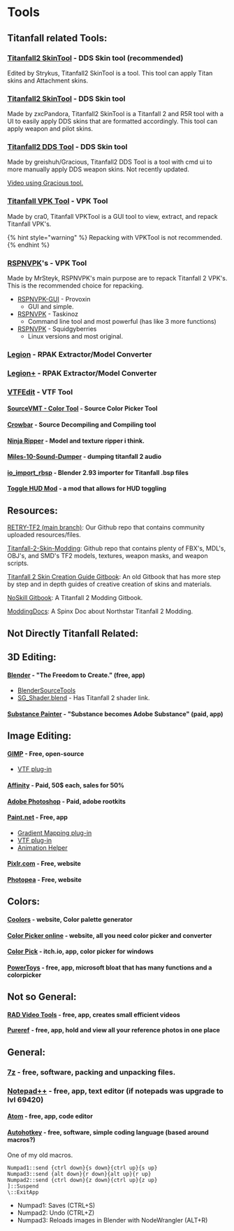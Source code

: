 # Tools

## Titanfall related Tools:

### [Titanfall2 SkinTool](https://github.com/Strykus/Titanfall2-SkinTool) - DDS Skin tool (recommended)

Edited by Strykus, Titanfall2 SkinTool is a tool. This tool can apply Titan skins and Attachment skins.

### [Titanfall2 SkinTool](https://github.com/zxcPandora/Titanfall2-SkinTool) - DDS Skin tool

Made by zxcPandora, Titanfall2 SkinTool is a Titanfall 2 and R5R tool with a UI to easily apply DDS skins that are formatted accordingly. This tool can apply weapon and pilot skins.

### [Titanfall2 DDS Tool](https://github.com/greishuhs/Titanfall2-DDS-Tool) - DDS Skin tool

Made by greishuh/Gracious, Titanfall2 DDS Tool is a tool with cmd ui to more manually apply DDS weapon skins. Not recently updated.

[Video using Gracious tool.](https://youtu.be/1\_nSqO\_q3oA)

### [Titanfall VPK Tool](https://github.com/Wanty5883/Titanfall2/blob/master/tools/Titanfall\_VPKTool3.4\_Portable.zip) - VPK Tool

Made by cra0, Titanfall VPKTool is a GUI tool to view, extract, and repack Titanfall VPK's.

{% hint style="warning" %}
Repacking with VPKTool is not recommended.
{% endhint %}

### [RSPNVPK](https://retryy.gitbook.io/tf2/wiki/page-3)'s - VPK Tool

Made by MrSteyk, RSPNVPK's main purpose are to repack Titanfall 2 VPK's. This is the recommended choice for repacking.&#x20;

* [RSPNVPK-GUI](https://github.com/Provoxin/RSPNVPK-GUI) - Provoxin
  * GUI and simple.
* [RSPNVPK](https://github.com/taskinoz/RSPNVPK) - Taskinoz
  * Command line tool and most powerful (has like 3 more functions)
* [RSPNVPK](https://github.com/squidgyberries/RSPNVPK) - Squidgyberries
  * Linux versions and most original.&#x20;

### [Legion](https://wiki.modme.co/wiki/apps/Legion.html) - RPAK Extractor/Model Converter

### [Legion+](https://github.com/r-ex/LegionPlus) - RPAK Extractor/Model Converter

### [VTFEdit](https://github.com/Wanty5883/Titanfall2/blob/master/tools/vtfedit133.zip) - VTF Tool

#### [SourceVMT - Color Tool](https://dev.cra0kalo.com/?p=155) - Source Color Picker Tool

#### [Crowbar](https://steamcommunity.com/groups/CrowbarTool) - Source Decompiling and Compiling tool

#### [Ninja Ripper](https://cgig.ru/ninjaripper/) - Model and texture ripper i think.

#### [Miles-10-Sound-Dumper](https://github.com/LyxicaArchive/Miles-10-Sound-Dumper) - dumping titanfall 2 audio

#### [io\_import\_rbsp](https://github.com/snake-biscuits/io\_import\_rbsp) - Blender 2.93 importer for Titanfall .bsp files

#### [Toggle HUD Mod](https://www.moddb.com/games/titanfall-2/downloads/toggle-hud5) - a mod that allows for HUD toggling

## Resources:

[RETRY-TF2 (main branch)](https://github.com/SenorGeese/RETRY-TF2/tree/main): Our Github repo that contains community uploaded resources/files.

[Titanfall-2-Skin-Modding](https://github.com/BigSpice/TitanFall\_2\_Weapon\_Skin\_Modding): Github repo that contains plenty of FBX's, MDL's, OBJ's, and SMD's TF2 models, textures, weapon masks, and weapon scripts.

[Titanfall 2 Skin Creation Guide Gitbook](https://titanfall-skin-group.gitbook.io/titanfall-2-skin-creation/): An old Gitbook that has more step by step and in depth guides of creative creation of skins and materials.

[NoSkill Gitbook](https://noskill.gitbook.io/titanfall2/): A Titanfall 2 Modding Gitbook.

[ModdingDocs](https://r2northstar.readthedocs.io/en/latest/): A Spinx Doc about Northstar Titanfall 2 Modding.

## Not Directly Titanfall Related:

## 3D Editing:

#### [Blender](https://www.blender.org/) -  "The Freedom to Create." (free, app)

* [BlenderSourceTools](https://steamreview.org/BlenderSourceTools/)
* [SG\_Shader.blend](https://github.com/Wanty5883/Titanfall2/blob/master/tools/SG\_Shader.blend) - Has Titanfall 2 shader link.

#### [Substance Painter](https://www.substance3d.com/) - "Substance becomes Adobe Substance" (paid, app)



## Image Editing:

#### [GIMP](https://www.gimp.org/) - Free, open-source

* [VTF plug-in](https://www.tophattwaffle.com/downloads/gimp-vtf-plugin/)

#### [Affinity](https://affinity.serif.com/en-us/) -  Paid, 50$ each, sales for 50%

#### [**Adobe Photoshop**](https://www.adobe.com/products/photoshop.html) **- Paid, adobe rootkits**

#### [Paint.net](https://www.getpaint.net/) - Free, app

* [Gradient Mapping plug-in](https://forums.getpaint.net/topic/6265-gradient-mapping/)
* [VTF plug-in](https://github.com/Wanty5883/Titanfall2/blob/master/tools/pdnvtfplugin111.zip)
* [Animation Helper](https://pixelbyte.itch.io/paint-net-sprite-plugin)

#### [Pixlr.com](https://pixlr.com/) - Free, website

#### [Photopea](https://www.photopea.com/) - Free, website

## Colors:

#### [Coolors](https://coolors.co/) - website, Color palette generator

#### [Color Picker online](https://imagecolorpicker.com/) - website, all you need color picker and converter

#### [Color Pick](https://pixelbyte.itch.io/color-pick) - itch.io, app, color picker for windows

#### [PowerToys](https://github.com/microsoft/PowerToys) - free, app, microsoft bloat that has many functions and a colorpicker

## Not so General:

#### [RAD Video Tools](http://www.radgametools.com/bnkdown.htm) - free, app, creates small efficient videos

[**Pureref**](https://www.pureref.com/) **- free, app, hold and view all your reference photos in one place**

## General:

### [7z](https://www.7-zip.org/) - free, software, packing and unpacking files.

### [Notepad++](https://notepad-plus-plus.org/downloads/) - free, app, text editor (if notepads was upgrade to lvl 69420)

#### [Atom](https://atom.io/) - free, app, code editor&#x20;

#### [Autohotkey](https://www.autohotkey.com/) - free, software, simple coding language (based around macros?)

One of my old macros.&#x20;

```
Numpad1::send {ctrl down}{s down}{ctrl up}{s up}
Numpad3::send {alt down}{r down}{alt up}{r up}
Numpad2::send {ctrl down}{z down}{ctrl up}{z up}
]::Suspend
\::ExitApp
```

* Numpad1: Saves (CTRL+S)
* Numpad2: Undo (CTRL+Z)
* Numpad3: Reloads images in Blender with NodeWrangler (ALT+R)&#x20;
